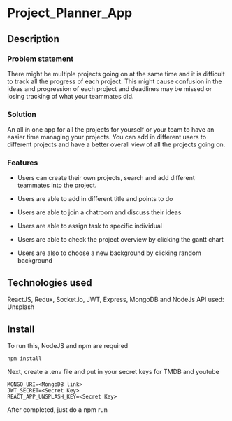 # Project_Planner_App

## Description

### Problem statement

There might be multiple projects going on at the same time and it is difficult to track all the progress of each project. This might cause confusion in the ideas and progression of each project and deadlines may be missed or losing tracking of what your teammates did.

### Solution

An all in one app for all the projects for yourself or your team to have an easier time managing your projects. You can add in different users to different projects and have a better overall view of all the projects going on.

### Features

- Users can create their own projects, search and add different teammates into the project.
- Users are able to add in different title and points to do

- Users are able to join a chatroom and discuss their ideas

- Users are able to assign task to specific individual

- Users are able to check the project overview by clicking the gantt chart
- Users are also to choose a new background by clicking random background

## Technologies used

ReactJS, Redux, Socket.io, JWT, Express, MongoDB and NodeJs
API used: Unsplash

## Install

To run this, NodeJS and npm are required

```
npm install
```

Next, create a .env file and put in your secret keys for TMDB and youtube

```
MONGO_URI=<MongoDB link>
JWT_SECRET=<Secret Key>
REACT_APP_UNSPLASH_KEY=<Secret Key>
```

After completed, just do a npm run
